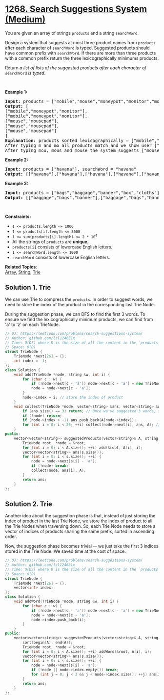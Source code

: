 # [1268. Search Suggestions System (Medium)](https://leetcode.com/problems/search-suggestions-system/)

<p>You are given an array of strings <code>products</code> and a string <code>searchWord</code>.</p>

<p>Design a system that suggests at most three product names from <code>products</code> after each character of <code>searchWord</code> is typed. Suggested products should have common prefix with <code>searchWord</code>. If there are more than three products with a common prefix return the three lexicographically minimums products.</p>

<p>Return <em>a list of lists of the suggested products after each character of </em><code>searchWord</code><em> is typed</em>.</p>

<p>&nbsp;</p>
<p><strong>Example 1:</strong></p>

<pre><strong>Input:</strong> products = ["mobile","mouse","moneypot","monitor","mousepad"], searchWord = "mouse"
<strong>Output:</strong> [
["mobile","moneypot","monitor"],
["mobile","moneypot","monitor"],
["mouse","mousepad"],
["mouse","mousepad"],
["mouse","mousepad"]
]
<strong>Explanation:</strong> products sorted lexicographically = ["mobile","moneypot","monitor","mouse","mousepad"]
After typing m and mo all products match and we show user ["mobile","moneypot","monitor"]
After typing mou, mous and mouse the system suggests ["mouse","mousepad"]
</pre>

<p><strong>Example 2:</strong></p>

<pre><strong>Input:</strong> products = ["havana"], searchWord = "havana"
<strong>Output:</strong> [["havana"],["havana"],["havana"],["havana"],["havana"],["havana"]]
</pre>

<p><strong>Example 3:</strong></p>

<pre><strong>Input:</strong> products = ["bags","baggage","banner","box","cloths"], searchWord = "bags"
<strong>Output:</strong> [["baggage","bags","banner"],["baggage","bags","banner"],["baggage","bags"],["bags"]]
</pre>

<p>&nbsp;</p>
<p><strong>Constraints:</strong></p>

<ul>
	<li><code>1 &lt;= products.length &lt;= 1000</code></li>
	<li><code>1 &lt;= products[i].length &lt;= 3000</code></li>
	<li><code>1 &lt;= sum(products[i].length) &lt;= 2 * 10<sup>4</sup></code></li>
	<li>All the strings of <code>products</code> are <strong>unique</strong>.</li>
	<li><code>products[i]</code> consists of lowercase English letters.</li>
	<li><code>1 &lt;= searchWord.length &lt;= 1000</code></li>
	<li><code>searchWord</code> consists of lowercase English letters.</li>
</ul>


**Related Topics**:  
[Array](https://leetcode.com/tag/array/), [String](https://leetcode.com/tag/string/), [Trie](https://leetcode.com/tag/trie/)

## Solution 1. Trie

We can use Trie to compress the `products`. In order to suggest words, we need to store the index of the product in the corresponding last Trie Node.

During the suggestion phase, we can DFS to find the first 3 words. To ensure we find the lexicographically minimum products, we can find from 'a' to 'z' on each TrieNode.

```cpp
// OJ: https://leetcode.com/problems/search-suggestions-system/
// Author: github.com/lzl124631x
// Time: O(DS) where D is the size of all the content in the `products`, S is the length of `searchWord`.
// Space: O(D)
struct TrieNode {
    TrieNode *next[26] = {};
    int index = -1;
};
class Solution {
    void add(TrieNode *node, string &w, int i) {
        for (char c : w) {
            if (!node->next[c - 'a']) node->next[c - 'a'] = new TrieNode();
            node = node->next[c - 'a'];
        }
        node->index = i; // store the index of product
    }
    void collect(TrieNode *node, vector<string> &ans, vector<string> &A) {
        if (ans.size() == 3) return; // Once we've suggested 3 words, stop
        if (!node) return;
        if (node->index > -1) ans.push_back(A[node->index]);
        for (int i = 0; i < 26; ++i) collect(node->next[i], ans, A); // Since we are looking for the lexicographically minimum products, we look from 'a' to 'z'
    }
public:
    vector<vector<string>> suggestedProducts(vector<string>& A, string s) {
        TrieNode root, *node = &root;
        for (int i = 0; i < A.size(); ++i) add(&root, A[i], i);
        vector<vector<string>> ans(s.size());
        for (int i = 0; i < s.size(); ++i) {
            node = node->next[s[i] - 'a'];
            if (!node) break;
            collect(node, ans[i], A);
        }
        return ans;
    }
};
```

## Solution 2. Trie

Another idea about the suggestion phase is that, instead of just storing the index of product in the last Trie Node, we store the index of product to all the Trie Nodes when traversing down. So, each Trie Node needs to store a vector of indices of products sharing the same prefix, sorted in ascending order.

Now, the suggestion phase becomes trivial -- we just take the first 3 indices stored in the Trie Node. We saved time at the cost of space.

```cpp
// OJ: https://leetcode.com/problems/search-suggestions-system/
// Author: github.com/lzl124631x
// Time: O(DS) where D is the size of all the content in the `products`, S is the length of `searchWord`.
// Space: O(D)
struct TrieNode {
    TrieNode *next[26] = {};
    vector<int> index;
};
class Solution {
    void addWord(TrieNode *node, string &w, int i) {
        for (char c : w) {
            if (!node->next[c - 'a']) node->next[c - 'a'] = new TrieNode();
            node = node->next[c - 'a'];
            node->index.push_back(i);
        }
    }
public:
    vector<vector<string>> suggestedProducts(vector<string>& A, string s) {
        sort(begin(A), end(A));
        TrieNode root, *node = &root;
        for (int i = 0; i < A.size(); ++i) addWord(&root, A[i], i);
        vector<vector<string>> ans(s.size());
        for (int i = 0; i < s.size(); ++i) {
            node = node->next[s[i] - 'a'];
            if (!node || node->index.empty()) break;
            for (int j = 0; j < 3 && j < node->index.size(); ++j) ans[i].push_back(A[node->index[j]]);
        }
        return ans;
    }
};
```